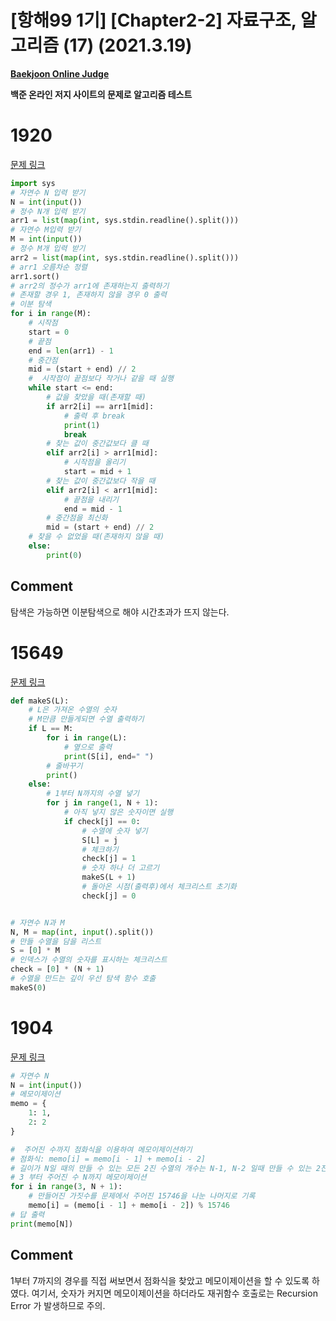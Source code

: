 # [항해99 1기] [Chapter2-2] 자료구조, 알고리즘 (17) (2021.3.19)

**[Baekjoon Online Judge](https://www.acmicpc.net/)**

**백준 온라인 저지 사이트의 문제로 알고리즘 테스트**



# 1920

[문제 링크](https://www.acmicpc.net/problem/1920)

```python
import sys
# 자연수 N 입력 받기
N = int(input())
# 정수 N개 입력 받기
arr1 = list(map(int, sys.stdin.readline().split()))
# 자연수 M입력 받기
M = int(input())
# 정수 M개 입력 받기
arr2 = list(map(int, sys.stdin.readline().split()))
# arr1 오름차순 정렬
arr1.sort()
# arr2의 정수가 arr1에 존재하는지 출력하기
# 존재할 경우 1, 존재하지 않을 경우 0 출력
# 이분 탐색
for i in range(M):
    # 시작점
    start = 0
    # 끝점
    end = len(arr1) - 1
    # 중간점
    mid = (start + end) // 2
    #  시작점이 끝점보다 작거나 같을 때 실행
    while start <= end:
        # 값을 찾았을 때(존재할 때)
        if arr2[i] == arr1[mid]:
            # 출력 후 break
            print(1)
            break
        # 찾는 값이 중간값보다 클 때
        elif arr2[i] > arr1[mid]:
            # 시작점을 올리기
            start = mid + 1
        # 찾는 값이 중간값보다 작을 때
        elif arr2[i] < arr1[mid]:
            # 끝점을 내리기
            end = mid - 1
        # 중간점을 최신화
        mid = (start + end) // 2
    # 찾을 수 없었을 때(존재하지 않을 때)
    else:
        print(0)
```



## Comment 

탐색은 가능하면 이분탐색으로 해야 시간초과가 뜨지 않는다.



# 15649

[문제 링크](https://www.acmicpc.net/problem/15649)

```python
def makeS(L):
    # L은 가져온 수열의 숫자
    # M만큼 만들게되면 수열 출력하기
    if L == M:
        for i in range(L):
            # 옆으로 출력
            print(S[i], end=" ")
        # 줄바꾸기
        print()
    else:
        # 1부터 N까지의 수열 넣기
        for j in range(1, N + 1):
            # 아직 넣지 않은 숫자이면 실행
            if check[j] == 0:
                # 수열에 숫자 넣기
                S[L] = j
                # 체크하기
                check[j] = 1
                # 숫자 하나 더 고르기
                makeS(L + 1)
                # 돌아온 시점(출력후)에서 체크리스트 초기화
                check[j] = 0


# 자연수 N과 M
N, M = map(int, input().split())
# 만들 수열을 담을 리스트
S = [0] * M
# 인덱스가 수열의 숫자를 표시하는 체크리스트
check = [0] * (N + 1)
# 수열을 만드는 깊이 우선 탐색 함수 호출
makeS(0)
```



# 1904

[문제 링크](https://www.acmicpc.net/problem/1904)

```python
# 자연수 N
N = int(input())
# 메모이제이션
memo = {
    1: 1,
    2: 2
}

#  주어진 수까지 점화식을 이용하여 메모이제이션하기
# 점화식: memo[i] = memo[i - 1] + memo[i - 2]
# 길이가 N일 때의 만들 수 있는 모든 2진 수열의 개수는 N-1, N-2 일때 만들 수 있는 2진 수열의 합과 같다.
# 3 부터 주어진 수 N까지 메모이제이션
for i in range(3, N + 1):
    # 만들어진 가짓수를 문제에서 주어진 15746을 나눈 나머지로 기록
    memo[i] = (memo[i - 1] + memo[i - 2]) % 15746
# 답 출력
print(memo[N])
```



## Comment

1부터 7까지의 경우를 직접 써보면서 점화식을 찾았고 메모이제이션을 할 수 있도록 하였다. 여기서, 숫자가 커지면 메모이제이션을 하더라도 재귀함수 호출로는 Recursion Error 가 발생하므로 주의.
